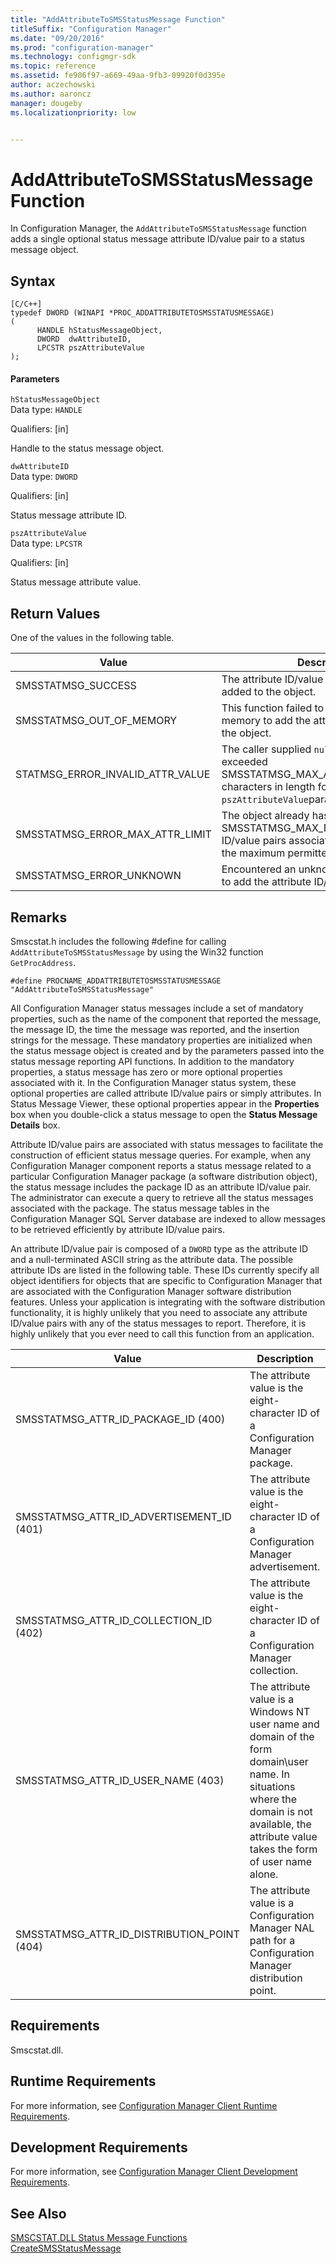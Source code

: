 ```yaml
---
title: "AddAttributeToSMSStatusMessage Function"
titleSuffix: "Configuration Manager"
ms.date: "09/20/2016"
ms.prod: "configuration-manager"
ms.technology: configmgr-sdk
ms.topic: reference
ms.assetid: fe906f97-a669-49aa-9fb3-09920f0d395e
author: aczechowski
ms.author: aaroncz
manager: dougebyms.localizationpriority: low


---
```

# AddAttributeToSMSStatusMessage Function
In Configuration Manager, the `AddAttributeToSMSStatusMessage` function adds a single optional status message attribute ID/value pair to a status message object.  

## Syntax  

```  
[C/C++]  
typedef DWORD (WINAPI *PROC_ADDATTRIBUTETOSMSSTATUSMESSAGE)  
(  
      HANDLE hStatusMessageObject,  
      DWORD  dwAttributeID,  
      LPCSTR pszAttributeValue  
);  
```  

#### Parameters  
 `hStatusMessageObject`  
 Data type: `HANDLE`  

 Qualifiers: [in]  

 Handle to the status message object.  

 `dwAttributeID`  
 Data type: `DWORD`  

 Qualifiers: [in]  

 Status message attribute ID.  

 `pszAttributeValue`  
 Data type: `LPCSTR`  

 Qualifiers: [in]  

 Status message attribute value.  

## Return Values  
 One of the values in the following table.  

|Value|Description|  
|-----------|-----------------|  
|SMSSTATMSG_SUCCESS|The attribute ID/value pair was successfully added to the object.|  
|SMSSTATMSG_OUT_OF_MEMORY|This function failed to allocate enough memory to add the attribute ID/value pair to the object.|  
|STATMSG_ERROR_INVALID_ATTR_VALUE|The caller supplied `null` or a string that exceeded SMSSTATMSG_MAX_ATTR_VALUE_LENGTH characters in length for the `pszAttributeValue`parameter.|  
|SMSSTATMSG_ERROR_MAX_ATTR_LIMIT|The object already has SMSSTATMSG_MAX_NUM_ATTRS attribute ID/value pairs associated with it, which is the maximum permitted number.|  
|SMSSTATMSG_ERROR_UNKNOWN|Encountered an unknown error while trying to add the attribute ID/value pair.|  

## Remarks  
 Smscstat.h includes the following #define for calling `AddAttributeToSMSStatusMessage` by using the Win32 function `GetProcAddress`.  

```  
#define PROCNAME_ADDATTRIBUTETOSMSSTATUSMESSAGE "AddAttributeToSMSStatusMessage"  
```  

 All Configuration Manager status messages include a set of mandatory properties, such as the name of the component that reported the message, the message ID, the time the message was reported, and the insertion strings for the message. These mandatory properties are initialized when the status message object is created and by the parameters passed into the status message reporting API functions. In addition to the mandatory properties, a status message has zero or more optional properties associated with it. In the Configuration Manager status system, these optional properties are called attribute ID/value pairs or simply attributes. In Status Message Viewer, these optional properties appear in the **Properties** box when you double-click a status message to open the **Status Message Details** box.  

 Attribute ID/value pairs are associated with status messages to facilitate the construction of efficient status message queries. For example, when any Configuration Manager component reports a status message related to a particular Configuration Manager package (a software distribution object), the status message includes the package ID as an attribute ID/value pair. The administrator can execute a query to retrieve all the status messages associated with the package. The status message tables in the Configuration Manager SQL Server database are indexed to allow messages to be retrieved efficiently by attribute ID/value pairs.  

 An attribute ID/value pair is composed of a `DWORD` type as the attribute ID and a null-terminated ASCII string as the attribute data. The possible attribute IDs are listed in the following table. These IDs currently specify all object identifiers for objects that are specific to Configuration Manager that are associated with the Configuration Manager software distribution features. Unless your application is integrating with the software distribution functionality, it is highly unlikely that you need to associate any attribute ID/value pairs with any of the status messages to report. Therefore, it is highly unlikely that you ever need to call this function from an application.  

|Value|Description|  
|-----------|-----------------|  
|SMSSTATMSG_ATTR_ID_PACKAGE_ID (400)|The attribute value is the eight-character ID of a Configuration Manager package.|  
|SMSSTATMSG_ATTR_ID_ADVERTISEMENT_ID (401)|The attribute value is the eight-character ID of a Configuration Manager advertisement.|  
|SMSSTATMSG_ATTR_ID_COLLECTION_ID (402)|The attribute value is the eight-character ID of a Configuration Manager collection.|  
|SMSSTATMSG_ATTR_ID_USER_NAME (403)|The attribute value is a Windows NT user name and domain of the form domain\user name. In situations where the domain is not available, the attribute value takes the form of user name alone.|  
|SMSSTATMSG_ATTR_ID_DISTRIBUTION_POINT (404)|The attribute value is a Configuration Manager NAL path for a Configuration Manager distribution point.|  

## Requirements  
 Smscstat.dll.  

## Runtime Requirements  
 For more information, see [Configuration Manager Client Runtime Requirements](../../../../../develop/core/reqs/client-runtime-requirements.md).  

## Development Requirements  
 For more information, see [Configuration Manager Client Development Requirements](../../../../../develop/core/reqs/client-development-requirements.md).  

## See Also  
 [SMSCSTAT.DLL Status Message Functions](../../../../../develop/reference/core/servers/manage/smscstat.dll-status-message-functions.md)   
 [CreateSMSStatusMessage](../../../../../develop/reference/core/servers/manage/createsmsstatusmessage-function.md)
